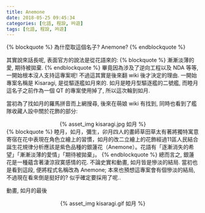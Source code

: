 ```yaml
---
title: Anemone
date: 2018-05-25 09:45:34
categories: [化語, 程設, 吟遊]
tags: [化語, 程設, 吟遊]
---
```

{% blockquote %}
為什麼取這個名子? Anemone?
{% endblockquote %}

其實說來話長呢, 表面官方的說法是從花語來的:
{% blockquote %}
漸漸淡薄的愛, 期待被拋棄.
{% endblockquote %}
畢竟因為涉及了逆向工程以及 NDA 等等, 一開始根本沒人支持這專案呢! 不過這其實是後來翻 wiki 後才決定的理由. 一開始專案名稱是 Kisaragi, 是從驅逐艦如月來的. 如月是睦月型驅逐艦的二號艦, 而睦月這名子之前作為一個 QT 的專案使用掉了, 所以這次輪到如月.

當初為了找如月的羅馬拼音而上網搜尋, 後來在萌娘 wiki 有找到, 同時也看到了艦隊收藏人設中關於花飾的部分:
<center>{% asset_img kisaragi.jpg 如月 %}</center>
{% blockquote %}
睦月，如月，彌生，卯月四人的畫師草田草太有著將獨特寓意寄宿在花中表現在角色立繪上的習慣，如月的改二立繪上的花飾經過11區人民結合誕生花規律分析應該是紫色品種的銀蓮花（Anemone）。花語有「逐漸消失的希望」「漸漸淡薄的愛情」「期待被拋棄」。
{% endblockquote %}
總而言之, 銀蓮花是一種蘊含著淒涼寂寞感情的花. 不論史實和動畫, 如月皆是慘淡的結局. 當初也是看到這段, 便將程式名稱改為 Anemone; 本來也預想這專案會有個慘淡的結局, 不過現在看來倒是挺好的? 似乎確定要採用了呢..

動畫, 如月的最後
<center>{% asset_img kisaragi.gif 如月 %}</center>
